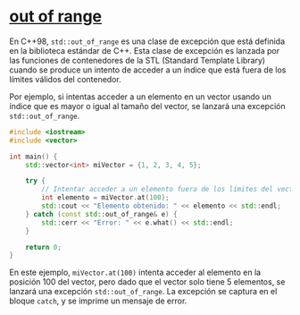 # [out of range](https://en.cppreference.com/w/cpp/error/out_of_range)

En C++98, `std::out_of_range` es una clase de excepción que está definida en la biblioteca estándar de C++. Esta clase de excepción es lanzada por las funciones de contenedores de la STL (Standard Template Library) cuando se produce un intento de acceder a un índice que está fuera de los límites válidos del contenedor.

Por ejemplo, si intentas acceder a un elemento en un vector usando un índice que es mayor o igual al tamaño del vector, se lanzará una excepción `std::out_of_range`.

```cpp
#include <iostream>
#include <vector>

int main() {
    std::vector<int> miVector = {1, 2, 3, 4, 5};

    try {
        // Intentar acceder a un elemento fuera de los límites del vector
        int elemento = miVector.at(100);
        std::cout << "Elemento obtenido: " << elemento << std::endl;
    } catch (const std::out_of_range& e) {
        std::cerr << "Error: " << e.what() << std::endl;
    }

    return 0;
}
```

En este ejemplo, `miVector.at(100)` intenta acceder al elemento en la posición 100 del vector, pero dado que el vector solo tiene 5 elementos, se lanzará una excepción `std::out_of_range`. La excepción se captura en el bloque `catch`, y se imprime un mensaje de error.
